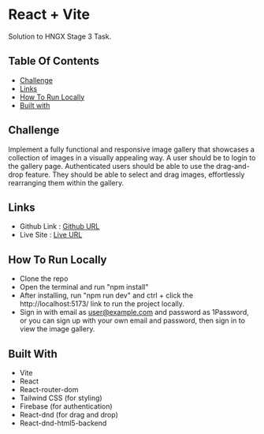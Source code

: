 # React + Vite

Solution to HNGX Stage 3 Task.

## Table Of Contents

- [Challenge](#Challenge)
- [Links](#links)
- [How To Run Locally](#how-to-run-locally)
- [Built with](#built-with)

## Challenge

Implement a fully functional and responsive image gallery that showcases a collection of images in a visually appealing way.
A user should be to login to the gallery page. Authenticated users should be able to use the drag-and-drop feature. They should be able to select and drag images, effortlessly rearranging them within the gallery.

## Links

- Github Link : [Github URL](https://github.com/omotayobolu/image-gallery)
- Live Site : [Live URL](https://image-gallery-hngx3.netlify.app/)

## How To Run Locally

- Clone the repo
- Open the terminal and run "npm install"
- After installing, run "npm run dev" and ctrl + click the http://localhost:5173/ link to run the project locally.
- Sign in with email as user@example.com and password as 1Password, or you can sign up with your own email and password, then sign in to view the image gallery.

## Built With

- Vite
- React
- React-router-dom
- Tailwind CSS (for styling)
- Firebase (for authentication)
- React-dnd (for drag and drop)
- React-dnd-html5-backend
